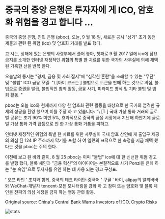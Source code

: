 # 중국의 중앙 은행은 투자자에 게 ICO, 암호화 위험을 경고 합니다 ...

중국의 중앙 은행, 인민 은행 (pboc), 오늘, 9 월 18 일, 새로운 공시 "상기" 초기 동전 제물과 관련 된 위험 (ico) 및 암호화 거래를 발표 했다.

고 시는, 상해에 있는 은행의 사령부에서 풀어 놓아, 첫째로 9 월 2017 일에 ico에 담요 금지를 소개한 인터넷 재정적인 위험의 특별 한 치료를 위한 국가의 사무실에 의해 채택 된 가혹한 선을 반복 한다.

오늘날의 통지는 "경제, 금융 및 사회 질서"에 "심각한 혼란"을 초래할 수 있는 "무단" 및 "불법" ICO 금융 모델: "\ [아이 코스는 \] 불법으로 토큰을 판매 하는 것으로 의심, 불법으로 증권을 발급, 불법적인 범죄 활동, 금융 사기, 피라미드 방식 및 기타 불법 및 범죄 활동. "

pboc는 오늘 ico와 현재까지 다양 한 암호화 관련 활동을 대상으로 한 국가의 엄격한 규제의 성공을 환영 했으며,이를 주장 하 고 있습니다: "\ [T \] 국내 가상 통화 거래의 글로벌 공유는 초기 90% 미만 5%, 효과적으로 중국의 금융 시장에서 지난해 하반기에 글로벌 가상 통화 가격 급등으로 인 한 가상 통화 거품을 피하고.

인터넷 재정적인 위험의 특별 한 치료를 위한 사무실이 국내 암호 상인에 게 출입구 제공의 의심 된 124 IP 주소까지 막기를 포함 하 여 일련의 표적으로 한 측정을 지금 채택 했다는 것을 pboc는 주의 한다.

이전에 보고 된 바와 같이, 8 월 25 pboc는 이미 "불법" ico에 대 한 신선한 위험 경고를 발행 했다, 블록 체인과 "금융 혁신"의 아이디어는 본질적으로 사기 Ponzi을 은폐 하는 "눈 속임"으로 투자자를 유인 하는 데 사용 되는 경고 구성표.

' 오프 라인 ' 조치와 함께, 중국의 테크 타이탄-중국어 ' 구글 ' 바이, alipay의 알리바바와 WeChat-개발자 tencent-모든 모니터링을 강화 하 고 참여 또는 암호화 및 블록 체인을 전파의 의심 계정을 금지 하는 행동 관련 활동.

Original source: [China's Central Bank Warns Investors of ICO, Crypto Risks](https://cointelegraph.com/news/chinas-central-bank-warns-investors-of-ico-crypto-risks)

![stats](https://c.statcounter.com/11760860/0/a89fa40b/1/ "stats")